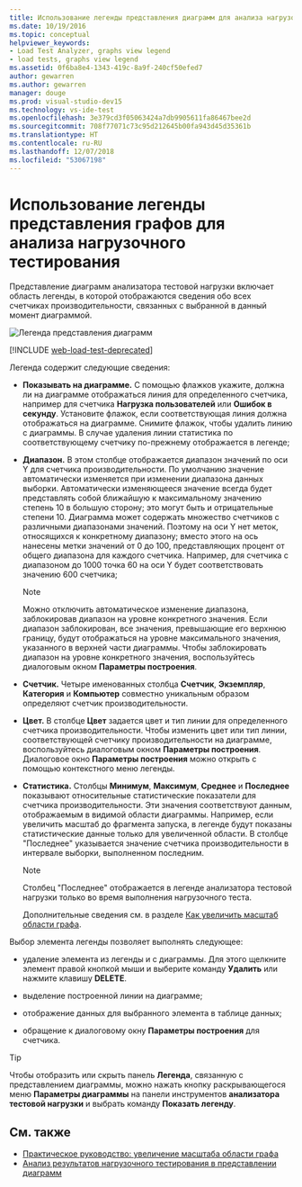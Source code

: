 ```yaml
---
title: Использование легенды представления диаграмм для анализа нагрузочного тестирования
ms.date: 10/19/2016
ms.topic: conceptual
helpviewer_keywords:
- Load Test Analyzer, graphs view legend
- load tests, graphs view legend
ms.assetid: 0f6ba8e4-1343-419c-8a9f-240cf50efed7
author: gewarren
ms.author: gewarren
manager: douge
ms.prod: visual-studio-dev15
ms.technology: vs-ide-test
ms.openlocfilehash: 3e379cd3f05063424a7db9905611fa86467bee2d
ms.sourcegitcommit: 708f77071c73c95d212645b00fa943d45d35361b
ms.translationtype: HT
ms.contentlocale: ru-RU
ms.lasthandoff: 12/07/2018
ms.locfileid: "53067198"
---
```

# <a name="use-the-graphs-view-legend-to-analyze-load-tests"></a>Использование легенды представления графов для анализа нагрузочного тестирования

Представление диаграмм анализатора тестовой нагрузки включает область легенды, в которой отображаются сведения обо всех счетчиках производительности, связанных с выбранной в данный момент диаграммой.

![Легенда представления диаграмм](../test/media/load_viewlegend.png)

[!INCLUDE [web-load-test-deprecated](includes/web-load-test-deprecated.md)]

Легенда содержит следующие сведения:

-   **Показывать на диаграмме.** С помощью флажков укажите, должна ли на диаграмме отображаться линия для определенного счетчика, например для счетчика **Нагрузка пользователей** или **Ошибок в секунду**. Установите флажок, если соответствующая линия должна отображаться на диаграмме. Снимите флажок, чтобы удалить линию с диаграммы. В случае удаления линии статистика по соответствующему счетчику по-прежнему отображается в легенде;

-   **Диапазон.** В этом столбце отображается диапазон значений по оси Y для счетчика производительности. По умолчанию значение автоматически изменяется при изменении диапазона данных выборки. Автоматически изменяющееся значение всегда будет представлять собой ближайшую к максимальному значению степень 10 в большую сторону; это могут быть и отрицательные степени 10. Диаграмма может содержать множество счетчиков с различными диапазонами значений. Поэтому на оси Y нет меток, относящихся к конкретному диапазону; вместо этого на ось нанесены метки значений от 0 до 100, представляющих процент от общего диапазона для каждого счетчика. Например, для счетчика с диапазоном до 1000 точка 60 на оси Y будет соответствовать значению 600 счетчика;

    > [!NOTE]
    > Можно отключить автоматическое изменение диапазона, заблокировав диапазон на уровне конкретного значения. Если диапазон заблокирован, все значения, превышающие его верхнюю границу, будут отображаться на уровне максимального значения, указанного в верхней части диаграммы. Чтобы заблокировать диапазон на уровне конкретного значения, воспользуйтесь диалоговым окном **Параметры построения**.

-   **Счетчик.** Четыре именованных столбца **Счетчик**, **Экземпляр**, **Категория** и **Компьютер** совместно уникальным образом определяют счетчик производительности.

-   **Цвет.** В столбце **Цвет** задается цвет и тип линии для определенного счетчика производительности. Чтобы изменить цвет или тип линии, соответствующей счетчику производительности на диаграмме, воспользуйтесь диалоговым окном **Параметры построения**. Диалоговое окно **Параметры построения** можно открыть с помощью контекстного меню легенды.

-   **Статистика.** Столбцы **Минимум**, **Максимум**, **Среднее** и **Последнее** показывают относительные статистические показатели для счетчика производительности. Эти значения соответствуют данным, отображаемым в видимой области диаграммы. Например, если увеличить масштаб до фрагмента запуска, в легенде будут показаны статистические данные только для увеличенной области. В столбце "Последнее" указывается значение счетчика производительности в интервале выборки, выполненном последним.

    > [!NOTE]
    > Столбец "Последнее" отображается в легенде анализатора тестовой нагрузки только во время выполнения нагрузочного теста.

     Дополнительные сведения см. в разделе [Как увеличить масштаб области графа](../test/how-to-zoom-in-on-a-region-of-the-graph-in-load-test-results.md).

Выбор элемента легенды позволяет выполнять следующее:

-   удаление элемента из легенды и с диаграммы. Для этого щелкните элемент правой кнопкой мыши и выберите команду **Удалить** или нажмите клавишу **DELETE**.

-   выделение построенной линии на диаграмме;

-   отображение данных для выбранного элемента в таблице данных;

-   обращение к диалоговому окну **Параметры построения** для счетчика.

> [!TIP]
> Чтобы отобразить или скрыть панель **Легенда**, связанную с представлением диаграммы, можно нажать кнопку раскрывающегося меню **Параметры диаграммы** на панели инструментов **анализатора тестовой нагрузки** и выбрать команду **Показать легенду**.

## <a name="see-also"></a>См. также

- [Практическое руководство: увеличение масштаба области графа](../test/how-to-zoom-in-on-a-region-of-the-graph-in-load-test-results.md)
- [Анализ результатов нагрузочного тестирования в представлении диаграмм](../test/analyze-load-test-results-in-the-graphs-view.md)
